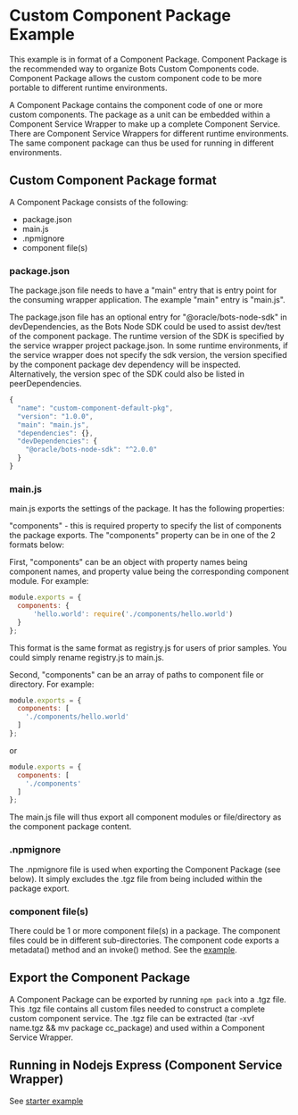 # Custom Component Package Example

This example is in format of a Component Package.  Component Package is the recommended way to organize Bots Custom Components code.  Component Package allows the custom component code to be more portable to different runtime environments.

A Component Package contains the component code of one or more custom components.  The package as a unit can be embedded within a Component Service Wrapper to make up a complete Component Service.  There are Component Service Wrappers for different runtime environments.  The same component package can thus be used for running in different environments.  

## Custom Component Package format

A Component Package consists of the following:

- package.json
- main.js
- .npmignore
- component file(s)

### package.json

The package.json file needs to have a "main" entry that is entry point for the consuming wrapper application.  The example "main" entry is "main.js".

The package.json file has an optional entry for "@oracle/bots-node-sdk" in devDependencies, as the Bots Node SDK could be used to assist dev/test of the component package.  The runtime version of the SDK is specified by the service wrapper project package.json.  In some runtime environments, if the service wrapper does not specify the sdk version, the version specified by the component package dev dependency will be inspected.  Alternatively, the version spec of the SDK could also be listed in peerDependencies.

```javascript
{
  "name": "custom-component-default-pkg",
  "version": "1.0.0",
  "main": "main.js",
  "dependencies": {},
  "devDependencies": {
    "@oracle/bots-node-sdk": "^2.0.0"
  }
}
```

### main.js

main.js exports the settings of the package.  It has the following properties:

"components" - this is required property to specify the list of components the package exports.  The "components" property can be in one of the 2 formats below:

First, "components" can be an object with property names being component names, and property value being the corresponding component module.  For example:

```javascript
module.exports = {
  components: {
      'hello.world': require('./components/hello.world')
  }
};
```

This format is the same format as registry.js for users of prior samples.  You could simply rename registry.js to main.js.

Second, "components" can be an array of paths to component file or directory.  For example:

```javascript
module.exports = {
  components: [
    './components/hello.world'
  ]
};
```

or

```javascript
module.exports = {
  components: [
    './components'
  ]
};
```

The main.js file will thus export all component modules or file/directory as the component package content.

### .npmignore

The .npmignore file is used when exporting the Component Package (see below).  It simply excludes the .tgz file from being included within the package export.

### component file(s)

There could be 1 or more component file(s) in a package.  The component files could be in different sub-directories.  The component code exports a metadata() method and an invoke() method.  See the [example](./components/hello.world.js).  

## Export the Component Package

A Component Package can be exported by running `npm pack` into a .tgz file.  This .tgz file contains all custom files needed to construct a complete custom component service.  The .tgz file can be extracted (tar -xvf name.tgz && mv package cc_package) and used within a Component Service Wrapper.

## Running in Nodejs Express (Component Service Wrapper)

See [starter example](../README.md)


